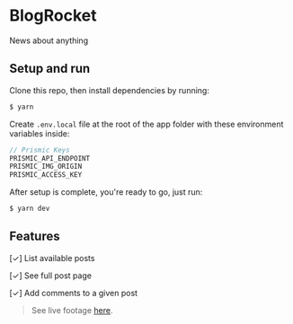 # **BlogRocket**
News about anything

## Setup and run
Clone this repo, then install dependencies by running:
```bash
$ yarn
```
Create `.env.local` file at the root of the app folder with these environment variables inside:
```js
// Prismic Keys
PRISMIC_API_ENDPOINT
PRISMIC_IMG_ORIGIN
PRISMIC_ACCESS_KEY
```
After setup is complete, you're ready to go, just run:
```bash
$ yarn dev
```

## Features

[✓] List available posts

[✓] See full post page

[✓] Add comments to a given post

> See live footage [here](#).
